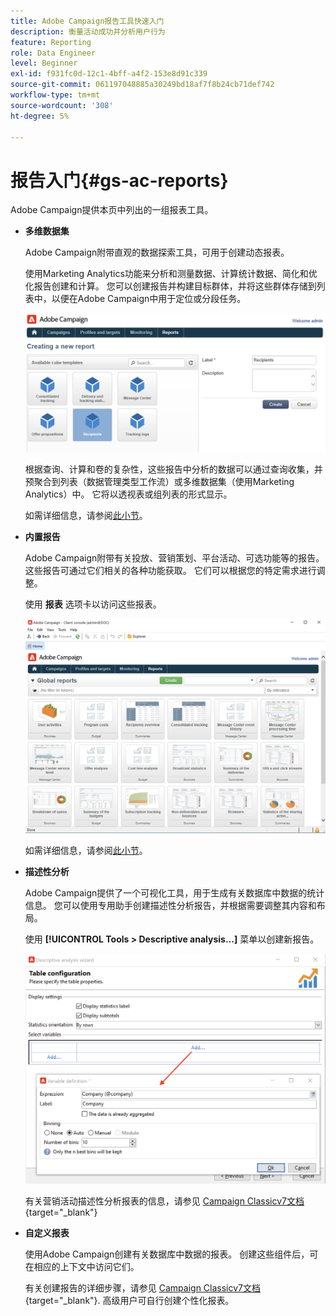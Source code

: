 ```yaml
---
title: Adobe Campaign报告工具快速入门
description: 衡量活动成功并分析用户行为
feature: Reporting
role: Data Engineer
level: Beginner
exl-id: f931fc0d-12c1-4bff-a4f2-153e8d91c339
source-git-commit: 061197048885a30249bd18af7f8b24cb71def742
workflow-type: tm+mt
source-wordcount: '308'
ht-degree: 5%

---
```


# 报告入门{#gs-ac-reports}

Adobe Campaign提供本页中列出的一组报表工具。

* **多维数据集**

  Adobe Campaign附带直观的数据探索工具，可用于创建动态报表。

  使用Marketing Analytics功能来分析和测量数据、计算统计数据、简化和优化报告创建和计算。 您可以创建报告并构建目标群体，并将这些群体存储到列表中，以便在Adobe Campaign中用于定位或分段任务。

  ![](assets/create-a-report.png)

  根据查询、计算和卷的复杂性，这些报告中分析的数据可以通过查询收集，并预聚合到列表（数据管理类型工作流）或多维数据集（使用Marketing Analytics）中。 它将以透视表或组列表的形式显示。

  如需详细信息，请参阅[此小节](gs-cubes.md)。

* **内置报告**

  Adobe Campaign附带有关投放、营销策划、平台活动、可选功能等的报告。 这些报告可通过它们相关的各种功能获取。 它们可以根据您的特定需求进行调整。

  使用 **报表** 选项卡以访问这些报表。

  ![](assets/built-in-reports.png)

  如需详细信息，请参阅[此小节](built-in-reports.md)。

* **描述性分析**

  Adobe Campaign提供了一个可视化工具，用于生成有关数据库中数据的统计信息。 您可以使用专用助手创建描述性分析报告，并根据需要调整其内容和布局。

  使用 **[!UICONTROL Tools > Descriptive analysis...]** 菜单以创建新报告。

  ![](assets/desc-analysis-report.png)

  有关营销活动描述性分析报表的信息，请参见 [Campaign Classicv7文档](https://experienceleague.adobe.com/docs/campaign-classic/using/reporting/analyzing-populations/about-descriptive-analysis.html?lang=zh-Hans){target="_blank"}

* **自定义报表**

  使用Adobe Campaign创建有关数据库中数据的报表。 创建这些组件后，可在相应的上下文中访问它们。

  有关创建报告的详细步骤，请参见 [Campaign Classicv7文档](https://experienceleague.adobe.com/docs/campaign-classic/using/reporting/creating-new-reports/about-reports-creation-in-campaign.html){target="_blank"}. 高级用户可自行创建个性化报表。

